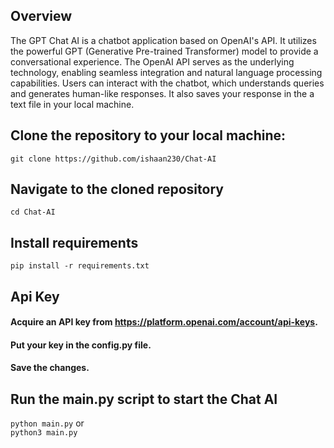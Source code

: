 ## Overview
The GPT Chat AI is a chatbot application based on OpenAI's API. It utilizes the powerful GPT (Generative Pre-trained Transformer) model to provide a conversational experience. The OpenAI API serves as the underlying technology, enabling seamless integration and natural language processing capabilities. Users can interact with the chatbot, which understands queries and generates human-like responses. It also saves your response in the a text file in your local machine.

## Clone the repository to your local machine:

```git clone https://github.com/ishaan230/Chat-AI```

## Navigate to the cloned repository

```cd Chat-AI```

## Install requirements

```pip install -r requirements.txt```

## Api Key

#### Acquire an API key from https://platform.openai.com/account/api-keys.
#### Put your key in the config.py file. <br>
#### Save the changes.

## Run the main.py script to start the Chat AI

```python main.py```  or <br>  ```python3 main.py```



